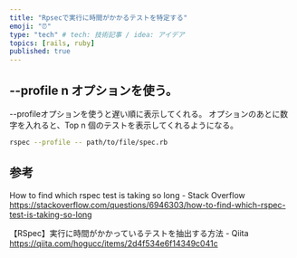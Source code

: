 ```yaml
---
title: "Rpsecで実行に時間がかかるテストを特定する"
emoji: "⏰"
type: "tech" # tech: 技術記事 / idea: アイデア
topics: [rails, ruby]
published: true
---
```


## --profile n オプションを使う。

--profileオプションを使うと遅い順に表示してくれる。
オプションのあとに数字を入れると、Top n 個のテストを表示してくれるようになる。

```sh
rspec --profile -- path/to/file/spec.rb
```

## 参考

How to find which rspec test is taking so long - Stack Overflow
https://stackoverflow.com/questions/6946303/how-to-find-which-rspec-test-is-taking-so-long

【RSpec】実行に時間がかかっているテストを抽出する方法 - Qiita
https://qiita.com/hogucc/items/2d4f534e6f14349c041c
